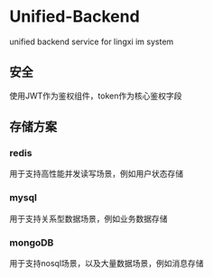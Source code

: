 # Unified-Backend

unified backend service for lingxi im system


## 安全
使用JWT作为鉴权组件，token作为核心鉴权字段

## 存储方案
### redis
用于支持高性能并发读写场景，例如用户状态存储
### mysql
用于支持关系型数据场景，例如业务数据存储
### mongoDB
用于支持nosql场景，以及大量数据场景，例如消息存储


